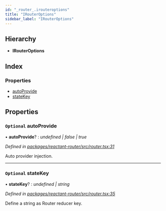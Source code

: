 ```yaml
---
id: "_router_.irouteroptions"
title: "IRouterOptions"
sidebar_label: "IRouterOptions"
---
```


## Hierarchy

* **IRouterOptions**

## Index

### Properties

* [autoProvide](_router_.irouteroptions.md#optional-autoprovide)
* [stateKey](_router_.irouteroptions.md#optional-statekey)

## Properties

### `Optional` autoProvide

• **autoProvide**? : *undefined | false | true*

*Defined in [packages/reactant-router/src/router.tsx:31](https://github.com/unadlib/reactant/blob/5e7c46f4/packages/reactant-router/src/router.tsx#L31)*

Auto provider injection.

___

### `Optional` stateKey

• **stateKey**? : *undefined | string*

*Defined in [packages/reactant-router/src/router.tsx:35](https://github.com/unadlib/reactant/blob/5e7c46f4/packages/reactant-router/src/router.tsx#L35)*

Define a string as Router reducer key.
